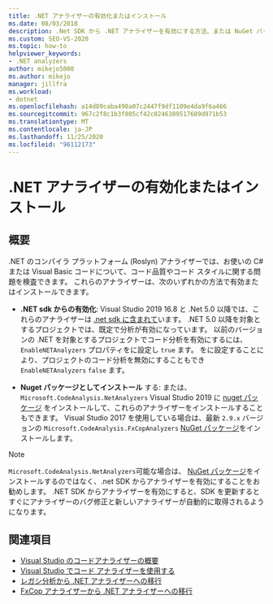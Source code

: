 ```yaml
---
title: .NET アナライザーの有効化またはインストール
ms.date: 08/03/2018
description: .Net SDK から .NET アナライザーを有効にする方法、または NuGet パッケージとしてこれらのアナライザーをインストールする方法について説明します。
ms.custom: SEO-VS-2020
ms.topic: how-to
helpviewer_keywords:
- .NET analyzers
author: mikejo5000
ms.author: mikejo
manager: jillfra
ms.workload:
- dotnet
ms.openlocfilehash: a14d89caba498a07c2447f9df1109e4da9f6a466
ms.sourcegitcommit: 967c2f8c1b3f805cf42c0246389517689d971b53
ms.translationtype: MT
ms.contentlocale: ja-JP
ms.lasthandoff: 11/25/2020
ms.locfileid: "96112173"
---
```

# <a name="enable-or-install-net-analyzers"></a>.NET アナライザーの有効化またはインストール

## <a name="overview"></a>概要

.NET のコンパイラ プラットフォーム (Roslyn) アナライザーでは、お使いの C# または Visual Basic コードについて、コード品質やコード スタイルに関する問題を検査できます。 これらのアナライザーは、次のいずれかの方法で有効またはインストールできます。

- **.NET sdk からの有効化**: Visual Studio 2019 16.8 と .Net 5.0 以降では、これらのアナライザーは [.net sdk に含まれて](/dotnet/fundamentals/code-analysis/overview)います。 .NET 5.0 以降を対象とするプロジェクトでは、既定で分析が有効になっています。 以前のバージョンの .NET を対象とするプロジェクトでコード分析を有効にするには、 `EnableNETAnalyzers` プロパティをに設定し `true` ます。 をに設定することにより、プロジェクトのコード分析を無効にすることもでき `EnableNETAnalyzers` `false` ます。

- **Nuget パッケージとしてインストール** する: または、 `Microsoft.CodeAnalysis.NetAnalyzers` Visual Studio 2019 に [nuget パッケージ](https://www.nuget.org/packages/Microsoft.CodeAnalysis.NetAnalyzers) をインストールして、これらのアナライザーをインストールすることもできます。 Visual Studio 2017 を使用している場合は、最新 `2.9.x` バージョンの `Microsoft.CodeAnalysis.FxCopAnalyzers` [NuGet パッケージ](https://www.nuget.org/packages/Microsoft.CodeAnalysis.FxCopAnalyzers/)をインストールします。

> [!NOTE]
> `Microsoft.CodeAnalysis.NetAnalyzers`可能な場合は、 [NuGet パッケージ](https://www.nuget.org/packages/Microsoft.CodeAnalysis.NetAnalyzers)をインストールするのではなく、.net SDK からアナライザーを有効にすることをお勧めします。 .NET SDK からアナライザーを有効にすると、SDK を更新するとすぐにアナライザーのバグ修正と新しいアナライザーが自動的に取得されるようになります。

## <a name="see-also"></a>関連項目

- [Visual Studio のコードアナライザーの概要](roslyn-analyzers-overview.md)
- [Visual Studio でコード アナライザーを使用する](use-roslyn-analyzers.md)
- [レガシ分析から .NET アナライザーへの移行](migrate-from-legacy-analysis-to-net-analyzers.md)
- [FxCop アナライザーから .NET アナライザーへの移行](migrate-from-fxcop-analyzers-to-net-analyzers.md)
